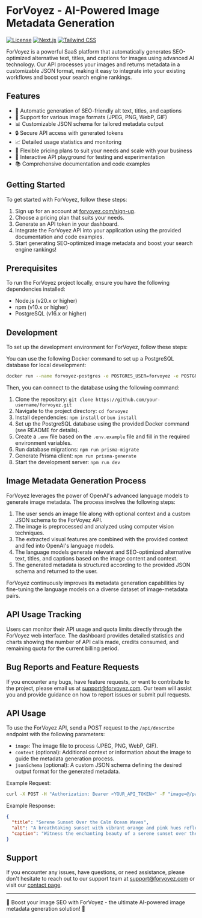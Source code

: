 # ForVoyez - AI-Powered Image Metadata Generation

[![License](https://img.shields.io/badge/license-MIT-blue.svg)](https://opensource.org/licenses/MIT)
[![Next.js](https://img.shields.io/badge/Next.js-14.2.3-black.svg)](https://nextjs.org/)
[![Tailwind CSS](https://img.shields.io/badge/Tailwind%20CSS-3.4.3-38B2AC.svg)](https://tailwindcss.com/)

ForVoyez is a powerful SaaS platform that automatically generates SEO-optimized alternative text, titles, and captions for images using advanced AI technology. Our API processes your images and returns metadata in a customizable JSON format, making it easy to integrate into your existing workflows and boost your search engine rankings.

## Features

- 🚀 Automatic generation of SEO-friendly alt text, titles, and captions
- 🎨 Support for various image formats (JPEG, PNG, WebP, GIF)
- 📊 Customizable JSON schema for tailored metadata output
- 🔒 Secure API access with generated tokens
- 📈 Detailed usage statistics and monitoring
- 💸 Flexible pricing plans to suit your needs and scale with your business
- 🧪 Interactive API playground for testing and experimentation
- 📚 Comprehensive documentation and code examples

## Getting Started

To get started with ForVoyez, follow these steps:

1. Sign up for an account at [forvoyez.com/sign-up](https://forvoyez.com/sign-up).
2. Choose a pricing plan that suits your needs.
3. Generate an API token in your dashboard.
4. Integrate the ForVoyez API into your application using the provided documentation and code examples.
5. Start generating SEO-optimized image metadata and boost your search engine rankings!

## Prerequisites

To run the ForVoyez project locally, ensure you have the following dependencies installed:

- Node.js (v20.x or higher)
- npm (v10.x or higher)
- PostgreSQL (v16.x or higher)

## Development

To set up the development environment for ForVoyez, follow these steps:

You can use the following Docker command to set up a PostgreSQL database for local development:
```bash
docker run --name forvoyez-postgres -e POSTGRES_USER=forvoyez -e POSTGRES_PASSWORD=forvoyez -e POSTGRES_DB=forvoyez -p 5432:5432 -d postgres
```

Then, you can connect to the database using the following command:

1. Clone the repository: `git clone https://github.com/your-username/forvoyez.git`
2. Navigate to the project directory: `cd forvoyez`
3. Install dependencies: `npm install` or `bun install`
4. Set up the PostgreSQL database using the provided Docker command (see README for details).
5. Create a `.env` file based on the `.env.example` file and fill in the required environment variables.
6. Run database migrations: `npm run prisma-migrate`
7. Generate Prisma client: `npm run prisma-generate`
8. Start the development server: `npm run dev`

## Image Metadata Generation Process

ForVoyez leverages the power of OpenAI's advanced language models to generate image metadata. The process involves the following steps:

1. The user sends an image file along with optional context and a custom JSON schema to the ForVoyez API.
2. The image is preprocessed and analyzed using computer vision techniques.
3. The extracted visual features are combined with the provided context and fed into OpenAI's language models.
4. The language models generate relevant and SEO-optimized alternative text, titles, and captions based on the image content and context.
5. The generated metadata is structured according to the provided JSON schema and returned to the user.

ForVoyez continuously improves its metadata generation capabilities by fine-tuning the language models on a diverse dataset of image-metadata pairs.

## API Usage Tracking

Users can monitor their API usage and quota limits directly through the ForVoyez web interface. The dashboard provides detailed statistics and charts showing the number of API calls made, credits consumed, and remaining quota for the current billing period.

## Bug Reports and Feature Requests

If you encounter any bugs, have feature requests, or want to contribute to the project, please email us at [support@forvoyez.com](mailto:support@forvoyez.com). Our team will assist you and provide guidance on how to report issues or submit pull requests.

## API Usage

To use the ForVoyez API, send a POST request to the `/api/describe` endpoint with the following parameters:

- `image`: The image file to process (JPEG, PNG, WebP, GIF).
- `context` (optional): Additional context or information about the image to guide the metadata generation process.
- `jsonSchema` (optional): A custom JSON schema defining the desired output format for the generated metadata.

Example Request:
```bash
curl -X POST -H "Authorization: Bearer <YOUR_API_TOKEN>" -F "image=@/path/to/image.jpg" -F "context=A beautiful sunset over the ocean" -F "jsonSchema={\"title\": \"string\", \"alt\": \"string\", \"caption\": \"string\"}" https://api.forvoyez.com/describe
```

Example Response:
```json
{
  "title": "Serene Sunset Over the Calm Ocean Waves",
  "alt": "A breathtaking sunset with vibrant orange and pink hues reflected on the tranquil ocean surface, creating a peaceful and mesmerizing seascape.",
  "caption": "Witness the enchanting beauty of a serene sunset over the calm ocean waves, as the vibrant colors paint the sky and the gentle breeze carries the salty scent of the sea."
}
```

## Support

If you encounter any issues, have questions, or need assistance, please don't hesitate to reach out to our support team at [support@forvoyez.com](mailto:support@forvoyez.com) or visit our [contact page](https://forvoyez.com/contact).

---

🌟 Boost your image SEO with ForVoyez - the ultimate AI-powered image metadata generation solution! 🌟